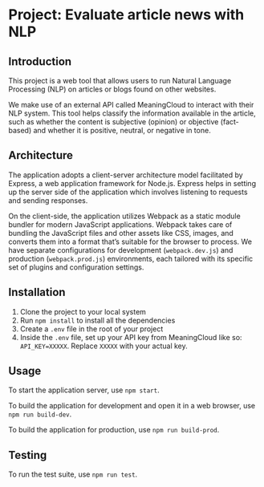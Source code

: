 # Project: Evaluate article news with NLP

## Introduction

This project is a web tool that allows users to run Natural Language Processing (NLP) on articles or blogs found on other websites.

We make use of an external API called MeaningCloud to interact with their NLP system. This tool helps classify the information available in the article, such as whether the content is subjective (opinion) or objective (fact-based) and whether it is positive, neutral, or negative in tone.

## Architecture

The application adopts a client-server architecture model facilitated by Express, a web application framework for Node.js. Express helps in setting up the server side of the application which involves listening to requests and sending responses.

On the client-side, the application utilizes Webpack as a static module bundler for modern JavaScript applications. Webpack takes care of bundling the JavaScript files and other assets like CSS, images, and converts them into a format that’s suitable for the browser to process. We have separate configurations for development (`webpack.dev.js`) and production (`webpack.prod.js`) environments, each tailored with its specific set of plugins and configuration settings.


## Installation

1. Clone the project to your local system
2. Run `npm install` to install all the dependencies
3. Create a `.env` file in the root of your project
4. Inside the `.env` file, set up your API key from MeaningCloud like so: `API_KEY=XXXXX`. Replace `XXXXX` with your actual key.

## Usage

To start the application server, use `npm start`.

To build the application for development and open it in a web browser, use `npm run build-dev`.

To build the application for production, use `npm run build-prod`.

## Testing

To run the test suite, use `npm run test`.
